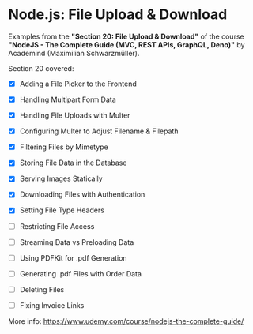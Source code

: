 # Node.js: File Upload & Download

Examples from the **"Section 20: File Upload & Download"** of the course **"NodeJS - The Complete Guide (MVC, REST APIs, GraphQL, Deno)"** by Academind (Maximilian Schwarzmüller).

Section 20 covered:

- [x] Adding a File Picker to the Frontend
- [x] Handling Multipart Form Data
- [x] Handling File Uploads with Multer
- [x] Configuring Multer to Adjust Filename & Filepath
- [x] Filtering Files by Mimetype
- [x] Storing File Data in the Database
- [x] Serving Images Statically
- [x] Downloading Files with Authentication
- [x] Setting File Type Headers
- [ ] Restricting File Access
- [ ] Streaming Data vs Preloading Data
- [ ] Using PDFKit for .pdf Generation
- [ ] Generating .pdf Files with Order Data
- [ ] Deleting Files
- [ ] Fixing Invoice Links



More info: https://www.udemy.com/course/nodejs-the-complete-guide/